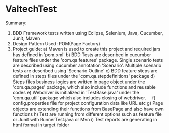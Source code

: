 # ValtechTest
Summary:
1. BDD Framework tests written using Eclipse, Selenium, Java, Cucumber, Junit, Maven
2. Design Pattern Used: POM(Page Factory)
3. Project guide:
	a) Maven is used to create this project and required jars has defined in 'pom.xml'
	b) BDD Tests are described in cucumber feature files under the 'com.qa.features' package. 
	   Single scenario tests are described using cucumber annotation 'Scenario'. 
	   Multiple scenario tests are described using 'Scenario Outline'
	c) BDD feature steps are defined in steps files under the 'com.qa.stepdefinitions' package
	d) Steps files business logics are written in page object under the 'com.qa.pages' package, which also include functions and reusable codes
	e) Webdriver is initialized in 'TestBase.java' under the 'com.qa.util' package which also includes closing of webdriver. 
    f) config.properties file for project configuration data like URL etc
	g) Page objects are extending their functions from BasePage and also have own functions
	h) Test are running from different options such as feature file or Junit with RunnerTest.java or Mvn
	i) Test reports are generating in html format in target folder 
